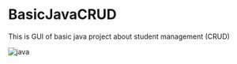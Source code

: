 # BasicJavaCRUD
This is GUI of basic java project about student management (CRUD)

![java](https://user-images.githubusercontent.com/63997134/147407625-14149d80-38ca-4bc6-aac4-58ee59704dce.png)
